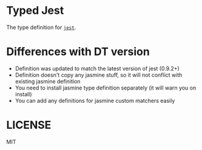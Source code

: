# Typed Jest
The type definition for [`jest`](https://github.com/facebook/jest).

# Differences with DT version
* Definition was updated to match the latest version of jest (0.9.2+)
* Definition doesn't copy any jasmine stuff, so it will not conflict with existing jasmine definition
* You need to install jasmine type definition separately (it will warn you on install)
* You can add any definitions for jasmine custom matchers easily

# LICENSE
MIT
